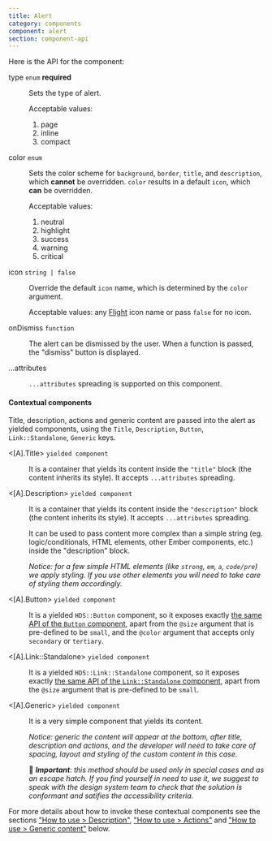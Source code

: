 ```yaml
---
title: Alert
category: components
component: alert
section: component-api
---
```


Here is the API for the component:

<dl class="dummy-component-props" aria-labelledby="component-api-alert"><dt>type <code>enum</code> <strong class="required">required</strong></dt><dd><p>Sets the type of alert.</p><p>Acceptable values:</p><ol><li>page</li><li>inline</li><li>compact</li></ol></dd><dt>color <code>enum</code></dt><dd><p>Sets the color scheme for <code class="dummy-code">background</code>, <code class="dummy-code">border</code>, <code class="dummy-code">title</code>, and <code class="dummy-code">description</code>, which <strong>cannot</strong> be overridden. <code class="dummy-code">color</code> results in a default <code class="dummy-code">icon</code>, which <strong>can</strong> be overridden.</p><p>Acceptable values:</p><ol><li class="default">neutral</li><li>highlight</li><li>success</li><li>warning</li><li>critical</li></ol></dd><dt>icon <code>string | false</code></dt><dd><p>Override the default <code class="dummy-code">icon</code> name, which is determined by the <code class="dummy-code">color</code> argument.</p><p>Acceptable values: any <a href="https://flight-hashicorp.vercel.app/" target="_blank" rel="noopener noreferrer">Flight</a> icon name or pass <code class="dummy-code">false</code> for no icon.</p></dd><dt>onDismiss <code>function</code></dt><dd><p>The alert can be dismissed by the user. When a function is passed, the "dismiss" button is displayed.</p></dd><dt>...attributes</dt><dd><p><code class="dummy-code">...attributes</code> spreading is supported on this component.</p></dd></dl>

#### Contextual components

Title, description, actions and generic content are passed into the alert as yielded components, using the `Title`, `Description`, `Button`, `Link::Standalone`, `Generic` keys.

<dl class="dummy-component-props" aria-labelledby="contextual-components-alert"><dt>&lt;[A].Title&gt; <code>yielded component</code></dt><dd><p>It is a container that yields its content inside the <code class="dummy-code">"title"</code> block (the content inherits its style). It accepts <code class="dummy-code">...attributes</code> spreading.</p></dd><dt>&lt;[A].Description&gt; <code>yielded component</code></dt><dd><p>It is a container that yields its content inside the <code class="dummy-code">"description"</code> block (the content inherits its style). It accepts <code class="dummy-code">...attributes</code> spreading.</p><p>It can be used to pass content more complex than a simple string (eg. logic/conditionals, HTML elements, other Ember components, etc.) inside the "description" block.</p><p><em>Notice: for a few simple HTML elements (like <code class="dummy-code">strong</code>, <code class="dummy-code">em</code>, <code class="dummy-code">a</code>, <code class="dummy-code">code/pre</code>) we apply styling. If you use other elements you will need to take care of styling them accordingly.</em></p></dd><dt>&lt;[A].Button&gt; <code>yielded component</code></dt><dd><p>It is a yielded <code class="dummy-code">HDS::Button</code> component, so it exposes exactly <a href="/components/button/01_overview/">the same API of the <code class="dummy-code">Button</code> component</a>, apart from the <code class="dummy-code">@size</code> argument that is pre-defined to be <code class="dummy-code">small</code>, and the <code class="dummy-code">@color</code> argument that accepts only <code class="dummy-code">secondary</code> or <code class="dummy-code">tertiary</code>.</p></dd><dt>&lt;[A].Link::Standalone&gt; <code>yielded component</code></dt><dd><p>It is a yielded <code class="dummy-code">HDS::Link::Standalone</code> component, so it exposes exactly <a href="/components/link/standalone/01_overview/">the same API of the <code class="dummy-code">Link::Standalone</code> component</a>, apart from the <code class="dummy-code">@size</code> argument that is pre-defined to be <code class="dummy-code">small</code>.</p></dd><dt>&lt;[A].Generic&gt; <code>yielded component</code></dt><dd><p>It is a very simple component that yields its content.</p><p><em>Notice: generic the content will appear at the bottom, after title, description and actions, and the developer will need to take care of spacing, layout and styling of the custom content in this case.</em></p><p>🚨 <em><strong>Important</strong>: this method should be used only in special cases and as an escape hatch. If you find yourself in need to use it, we suggest to speak with the design system team to check that the solution is conformant and satifies the accessibility criteria.</em></p></dd></dl>

For more details about how to invoke these contextual components see the sections ["How to use > Description"](#how-to-use-description), ["How to use > Actions"](#how-to-use-actions) and ["How to use > Generic content"](#how-to-use-generic) below.
